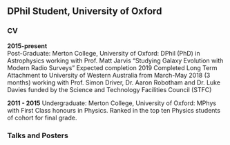 ## DPhil Student, University of Oxford 

### CV
**2015-present**  
Post-Graduate: Merton College, University of Oxford:
DPhil (PhD) in Astrophysics working with Prof. Matt Jarvis 
“Studying Galaxy Evolution with Modern Radio Surveys” 
Expected completion 2019
Completed Long Term Attachment to University of Western Australia from March-May 2018 (3 months) 
working with Prof. Simon Driver, Dr. Aaron Robotham and Dr. Luke Davies funded by the Science and Technology 
Facilities Council (STFC)

**2011 - 2015**
Undergraduate: Merton College, University of Oxford:
              MPhys with First Class honours in Physics.
              Ranked in the top ten Physics students of cohort for final grade.

### Talks and Posters

